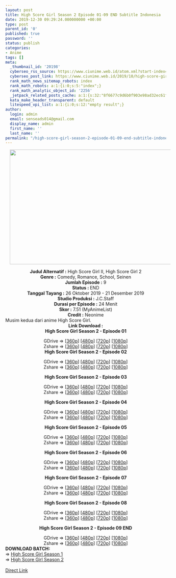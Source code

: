 ```yaml
---
layout: post
title: High Score Girl Season 2 Episode 01-09 END Subtitle Indonesia
date: 2019-12-30 09:29:24.000000000 +00:00
type: post
parent_id: '0'
published: true
password: ''
status: publish
categories:
- Anime
tags: []
meta:
  _thumbnail_id: '20198'
  cyberseo_rss_source: https://www.ciunime.web.id/atom.xml?start-index=1351&max-results=150
  cyberseo_post_link: https://www.ciunime.web.id/2019/10/high-score-girl-season-2-subtitle.html
  rank_math_news_sitemap_robots: index
  rank_math_robots: a:1:{i:0;s:5:"index";}
  rank_math_analytic_object_id: '2256'
  _jetpack_related_posts_cache: a:1:{s:32:"8f6677c9d6b0f903e98ad32ec61f8deb";a:2:{s:7:"expires";i:1655786378;s:7:"payload";a:0:{}}}
  kata_make_header_transparent: default
  litespeed_vpi_list: a:1:{i:0;s:12:"empty result";}
author:
  login: admin
  email: senseads014@gmail.com
  display_name: admin
  first_name: ''
  last_name: ''
permalink: "/high-score-girl-season-2-episode-01-09-end-subtitle-indonesia/"
---
```

<div class="separator" style="clear: both; text-align: center;"><a href="https://1.bp.blogspot.com/-DcRVzF4qSHk/XZTvzlf54AI/AAAAAAAAdac/1Nq1l_VrGMgjTeUd_i8c66BrRywIPDU1QCLcBGAsYHQ/s1600/High%2BScore%2BGirl%2BSeason%2B2.png" imageanchor="1" style="margin-left: 1em; margin-right: 1em;"><img border="0" data-original-height="720" data-original-width="1280" height="360" src="{{ site.baseurl }}/assets/2019/12/High%2BScore%2BGirl%2BSeason%2B2.png" width="640" /></a></div>
<p>
<div style="text-align: center;"><b>Judul</b><b><b>&nbsp;Alternatif</b>&nbsp;:</b>&nbsp;High Score Girl II,&nbsp;High Score Girl 2</div>
<div style="text-align: center;"><b>Genre :</b>&nbsp;Comedy, Romance, School, Seinen</div>
<div style="text-align: center;"><b>Jumlah Episode :</b>&nbsp;9<br /><b>Status :&nbsp;</b>END<br /><b>Tanggal Tayang :</b>&nbsp;26 Oktober 2019 - 21 Desember 2019<br /><b>Studio Produksi :</b>&nbsp;J.C.Staff<br /><b>Durasi per Episode :</b>&nbsp;24 Menit</div>
<div style="text-align: center;"><b>Skor :</b>&nbsp;7.51 (MyAnimeList)<br /><b>Credit :</b>&nbsp;Neonime</div>
<div style="text-align: center;"></div>
<div style="text-align: justify;">Musim kedua dari anime&nbsp;High Score Girl.</div>
<div style="text-align: justify;"></div>
<div style="text-align: justify;"></div>
<div style="text-align: center;"><b>Link Download :</b></div>
<div style="text-align: center;"><b>High Score Girl Season 2&nbsp;- Episode 01</b></p>
<div style="text-align: center;">GDrive =&gt; [<a href="https://drive.google.com/uc?export=download&amp;id=1rAwueM5qJaTQl42PgVr81NJ1gj_2n_yU" target="_blank" rel="noopener">360p</a>] [<a href="https://drive.google.com/uc?export=download&amp;id=1WAJGUhR4a3p49VJ4ZdiQowSyRNwjm4ba" target="_blank" rel="noopener">480p</a>] [<a href="https://drive.google.com/uc?export=download&amp;id=1xRYX2KtcAuZ-UW8_rFFOjjMkgDA9R4HM" target="_blank" rel="noopener">720p</a>] [<a href="https://drive.google.com/uc?export=download&amp;id=16m3cKMu10shDhrfq3cao3JDY38Om2Ngi" target="_blank" rel="noopener">1080p</a>]<br />Zshare =&gt; [<a href="https://www113.zippyshare.com/v/YmtN6k5M/file.html" target="_blank" rel="noopener">360p</a>] [<a href="https://www5.zippyshare.com/v/VoyoxV8a/file.html" target="_blank" rel="noopener">480p</a>] [<a href="https://www72.zippyshare.com/v/0M6BjAhQ/file.html" target="_blank" rel="noopener">720p</a>] [<a href="https://www79.zippyshare.com/v/zqMLCB3X/file.html" target="_blank" rel="noopener">1080p</a>]
<div style="text-align: center;"><b>High Score Girl Season 2&nbsp;- Episode 02</b></p>
<div style="text-align: center;">GDrive =&gt; [<a href="https://www.blogger.com/null" target="_blank" rel="noopener">360p</a>] [<a href="https://drive.google.com/uc?export=download&amp;id=1vMSpZxi2XAiz_-9TCZI9wS4qSHY-upMM" target="_blank" rel="noopener">480p</a>] [<a href="https://drive.google.com/uc?export=download&amp;id=1qF2OyZ_e37G8rDcm8u6MMNJO9zOKbljy" target="_blank" rel="noopener">720p</a>] [<a href="https://drive.google.com/uc?export=download&amp;id=1Vkgt-QMGmuu8wMVtNzAZ7hobK7lrEN2u" target="_blank" rel="noopener">1080p</a>]<br />Zshare =&gt; [<a href="https://www.blogger.com/null" target="_blank" rel="noopener">360p</a>] [<a href="https://www86.zippyshare.com/v/STZmDUF7/file.html" target="_blank" rel="noopener">480p</a>] [<a href="https://www74.zippyshare.com/v/hM29oR7a/file.html" target="_blank" rel="noopener">720p</a>] [<a href="https://www2.zippyshare.com/v/0LVTGj5C/file.html" target="_blank" rel="noopener">1080p</a>]</p>
<p><b>High Score Girl Season 2&nbsp;- Episode 03</b></p>
<div style="text-align: center;">GDrive =&gt; [<a href="https://drive.google.com/uc?export=download&amp;id=1lErJoVDwatCEPG_6a36B4gSWGnE37YJS" target="_blank" rel="noopener">360p</a>] [<a href="https://drive.google.com/uc?id=1ly2LEV_XBCNrIaNvWeKaxyIesDTZGo2K" target="_blank" rel="noopener">480p</a>] [<a href="https://drive.google.com/uc?id=1r690zocGOrq1zB9YRevG77napuiKHgOm" target="_blank" rel="noopener">720p</a>] [<a href="https://drive.google.com/uc?id=1vROrFE_ASNrZH3bLozNUvBeY9YmzhtrY" target="_blank" rel="noopener">1080p</a>]<br />Zshare =&gt; [<a href="https://www23.zippyshare.com/v/YUqxHt0r/file.html" target="_blank" rel="noopener">360p</a>] [<a href="https://www22.zippyshare.com/v/s9YxOnVC/file.html" target="_blank" rel="noopener">480p</a>] [<a href="https://www84.zippyshare.com/v/ldJ7Kny7/file.html" target="_blank" rel="noopener">720p</a>] [<a href="https://www68.zippyshare.com/v/ASytsy72/file.html" target="_blank" rel="noopener">1080p</a>]</p>
<p><b>High Score Girl Season 2&nbsp;- Episode 04</b></p>
<div style="text-align: center;">GDrive =&gt; [<a href="https://drive.google.com/uc?export=download&amp;id=1m7icCBZUQocXs5HOzTP69OGFELz6fXeb" target="_blank" rel="noopener">360p</a>] [<a href="https://drive.google.com/uc?id=1r-ZlL_GEPqrcRJ1HYdhhn1CgLybnybGL" target="_blank" rel="noopener">480p</a>] [<a href="https://drive.google.com/uc?id=1ySK8uTSey6m5NCV9qj4PCCUsx_3jmbt_" target="_blank" rel="noopener">720p</a>] [<a href="https://drive.google.com/uc?id=1gcUCQDpTIJHkLmYG48_ZahTqftMSXcD8" target="_blank" rel="noopener">1080p</a>]<br />Zshare =&gt; [<a href="https://www76.zippyshare.com/v/qxaP9M0N/file.html" target="_blank" rel="noopener">360p</a>] [<a href="https://www9.zippyshare.com/v/V1GwfhsA/file.html" target="_blank" rel="noopener">480p</a>] [<a href="https://www26.zippyshare.com/v/notr79WU/file.html" target="_blank" rel="noopener">720p</a>] [<a href="https://www14.zippyshare.com/v/Px92wVpM/file.html" target="_blank" rel="noopener">1080p</a>]</p>
<p><b>High Score Girl Season 2&nbsp;- Episode 05</b></p>
<div style="text-align: center;">GDrive =&gt; [<a href="https://drive.google.com/uc?export=download&amp;id=1a4Hr88hLThqsMhKl05nFuYJe4MqQIfjH" target="_blank" rel="noopener">360p</a>] [<a href="https://drive.google.com/uc?export=download&amp;id=1nMbMWkVwL5r67NxYJOkTf_FtycKID8fu" target="_blank" rel="noopener">480p</a>] [<a href="https://drive.google.com/uc?export=download&amp;id=16Z_jy7zZlNczpTwgyU-qVmxHBoDckRd_" target="_blank" rel="noopener">720p</a>] [<a href="https://drive.google.com/uc?export=download&amp;id=1jOe8rynnAK3O3igXSdfyRsRNMnsFzB2k" target="_blank" rel="noopener">1080p</a>]<br />Zshare =&gt; [<a href="https://www81.zippyshare.com/v/SNcFmC1Q/file.html" target="_blank" rel="noopener">360p</a>] [<a href="https://www98.zippyshare.com/v/HDNz3Pze/file.html" target="_blank" rel="noopener">480p</a>] [<a href="https://www110.zippyshare.com/v/LOX7SyIJ/file.html" target="_blank" rel="noopener">720p</a>] [<a href="https://www52.zippyshare.com/v/Cks6QQhu/file.html" target="_blank" rel="noopener">1080p</a>]</p>
<p><b>High Score Girl Season 2&nbsp;- Episode 06</b></p>
<div style="text-align: center;">GDrive =&gt; [<a href="https://drive.google.com/uc?export=download&amp;id=1ah6bjVt8KtYVFS_HIVyHk7F6HRrgyDPd" target="_blank" rel="noopener">360p</a>] [<a href="https://drive.google.com/uc?export=download&amp;id=1a95g_hAwC1H8-rKIs5jlS08BFJobcm4o" target="_blank" rel="noopener">480p</a>] [<a href="https://drive.google.com/uc?export=download&amp;id=1bGfgDOUznjASqUdMXkv6f4DbynKt0qOa" target="_blank" rel="noopener">720p</a>] [<a href="https://drive.google.com/uc?id=1PVIKbkzmIAOYZzSw6pEmH3m_Dc7h8UNZ" target="_blank" rel="noopener">1080p</a>]<br />Zshare =&gt; [<a href="https://www82.zippyshare.com/v/av5dxbxa/file.html" target="_blank" rel="noopener">360p</a>] [<a href="https://www115.zippyshare.com/v/MjAWZbrQ/file.html" target="_blank" rel="noopener">480p</a>] [<a href="https://www41.zippyshare.com/v/OR37JjdF/file.html" target="_blank" rel="noopener">720p</a>] [<a href="https://www74.zippyshare.com/v/7vFMxlOm/file.html" target="_blank" rel="noopener">1080p</a>]</p>
<p><b>High Score Girl Season 2&nbsp;- Episode 07</b></p>
<div style="text-align: center;">GDrive =&gt; [<a href="https://drive.google.com/uc?export=download&amp;id=1TPM4MoR60x584Ueco8QorExHnS-N_luO" target="_blank" rel="noopener">360p</a>] [<a href="https://drive.google.com/file/d/1z48CvzLni5UTPBvUtpTqlXDoJEGtCUxh/view" target="_blank" rel="noopener">480p</a>] [<a href="https://drive.google.com/uc?export=download&amp;id=1gn1TZlfvbrRZYOQCvproV6pW4YuuVZLe" target="_blank" rel="noopener">720p</a>] [<a href="https://drive.google.com/uc?export=download&amp;id=1BXyOmUQejEciGjFOZFDPgkuSPnByZcLK" target="_blank" rel="noopener">1080p</a>]<br />Zshare =&gt; [<a href="https://www37.zippyshare.com/v/8NOk0JLZ/file.html" target="_blank" rel="noopener">360p</a>] [<a href="https://www76.zippyshare.com/v/JhyjPPpk/file.html" target="_blank" rel="noopener">480p</a>] [<a href="https://www3.zippyshare.com/v/CQx6VWio/file.html" target="_blank" rel="noopener">720p</a>] [<a href="https://www52.zippyshare.com/v/AsJEjtBB/file.html" target="_blank" rel="noopener">1080p</a>]</p>
<p><b>High Score Girl Season 2&nbsp;- Episode 08</b></p>
<div style="text-align: center;">GDrive =&gt; [<a href="https://drive.google.com/uc?export=download&amp;id=1gjlwfx87ZLN-tfWzFeYmHD8Yp7ss4NDK" target="_blank" rel="noopener">360p</a>] [<a href="https://drive.google.com/uc?export=download&amp;id=1iHLGejI2PDS1bpQxLxzMo7zWYRj0q4WG" target="_blank" rel="noopener">480p</a>] [<a href="https://drive.google.com/uc?export=download&amp;id=1y6W3EolYhyqR07cPradVPm9aiqKxKyMK" target="_blank" rel="noopener">720p</a>] [<a href="https://drive.google.com/uc?export=download&amp;id=1gqA3qQQIG9drSsENybYtOULrdKVaMTwv" target="_blank" rel="noopener">1080p</a>]<br />Zshare =&gt; [<a href="https://www94.zippyshare.com/v/HXSB6dUC/file.html" target="_blank" rel="noopener">360p</a>] [<a href="https://www116.zippyshare.com/v/2oCm8evQ/file.html" target="_blank" rel="noopener">480p</a>] [<a href="https://www6.zippyshare.com/v/3THGsQAo/file.html" target="_blank" rel="noopener">720p</a>] [<a href="https://www25.zippyshare.com/v/fXntzw0Q/file.html" target="_blank" rel="noopener">1080p</a>]</p>
<p><b>High Score Girl Season 2&nbsp;- Episode 09 END</b></p>
<div style="text-align: center;">GDrive =&gt; [<a href="https://drive.google.com/uc?export=download&amp;id=114O7F5Fcay2h_6Ul0KBvB3wanHyKZAcb" target="_blank" rel="noopener">360p</a>] [<a href="https://drive.google.com/uc?export=download&amp;id=18cJ9f8ehf4GrjK-r7h6dibSbswPdOqxg" target="_blank" rel="noopener">480p</a>] [<a href="https://drive.google.com/uc?export=download&amp;id=1H0Hh50pjAE9Q2vv7b-deGomVQ5AR9n4a" target="_blank" rel="noopener">720p</a>] [<a href="https://drive.google.com/uc?export=download&amp;id=1q1gXdcpTHagNWTPESUDs43qwUnXOYH9K" target="_blank" rel="noopener">1080p</a>]<br />Zshare =&gt; [<a href="https://www82.zippyshare.com/v/JhYe5VD8/file.html" target="_blank" rel="noopener">360p</a>] [<a href="https://www115.zippyshare.com/v/Rxukbqh7/file.html" target="_blank" rel="noopener">480p</a>] [<a href="https://www15.zippyshare.com/v/leagAFgo/file.html" target="_blank" rel="noopener">720p</a>] [<a href="https://www13.zippyshare.com/v/y3UkpIB3/file.html" target="_blank" rel="noopener">1080p</a>]
<div style="text-align: left;"></div>
<div style="text-align: left;"></div>
<div style="text-align: left;">
<div style="text-align: left;"><b>DOWNLOAD BATCH:</b></div>
</div>
<div style="text-align: left;">
<div style="text-align: left;"></div>
</div>
<div style="text-align: left;">
<div style="text-align: left;">=&gt;&nbsp;<a href="https://www.ciunime.web.id/2019/01/high-score-girl-episode-01-12-end-batch.html" target="_blank" rel="noopener">High Score Girl Season 1</a></div>
<div style="text-align: left;">=&gt;&nbsp;<a href="https://www.ciunime.web.id/2019/12/high-score-girl-season-2-episode-01-09.html" target="_blank" rel="noopener">High Score Girl Season 2</a></div>
</div>
<div style="text-align: left;"><br style="text-align: left;" /></div>
</div>
</div>
</div>
</div>
</div>
</div>
</div>
</div>
</div>
</div>
</div>
<link rel="stylesheet" href="https://cdnjs.cloudflare.com/ajax/libs/font-awesome/4.7.0/css/font-awesome.min.css" />
<div class="divbtn"> <a href="https://handymansurrender.com/fihup8buzv?key=94550f7ce39444073321dde3b8782f97" class="btn"><i class="fa fa-download"></i> Direct Link</a> </div>
